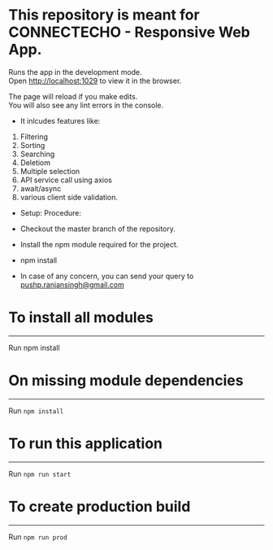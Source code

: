 # This repository is meant for CONNECTECHO - Responsive Web App.

Runs the app in the development mode.<br>
Open [http://localhost:1029](http://localhost:1029) to view it in the browser.

The page will reload if you make edits.<br>
You will also see any lint errors in the console.

* It inlcudes features like:
1. Filtering
2. Sorting
3. Searching
4. Deletiom
5. Multiple selection
6. API service call using axios
7. await/async
8. various client side validation.

* Setup: Procedure:
* Checkout the master branch of the repository.
* Install the npm module required for the project.
* npm install

* In case of any concern, you can send your query to pushp.ranjansingh@gmail.com

# To install all modules
___
Run npm install

# On missing module dependencies
___

Run `npm install`

# To run this application
___

Run `npm run start`

# To create production build
___

Run `npm run prod`


